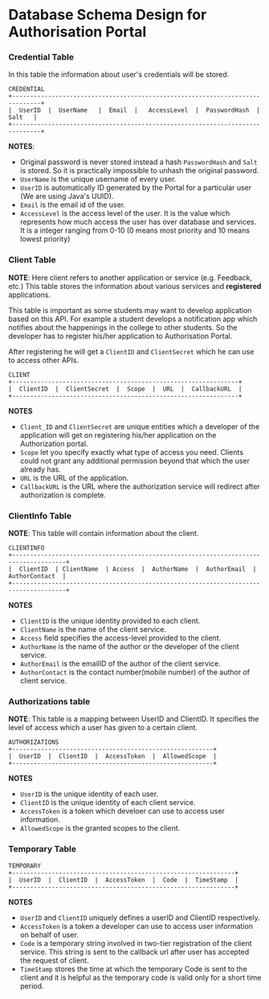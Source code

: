 # Database Schema Design for Authorisation Portal

### Credential Table
In this table the information about user's credentials will be stored.

```
CREDENTIAL
+------------------------------------------------------------------------------+
|  UserID  |  UserName   |  Email  |   AccessLevel  |  PasswordHash  |  Salt   |
+------------------------------------------------------------------------------+
```

**NOTES**:
 + Original password is never stored instead a hash `PasswordHash` and `Salt` is stored. So it is practically impossible to unhash the original password.
 + `UserName` is the unique username of every user.
 + `UserID` is automatically ID generated by the Portal for a particular user (We are using Java's UUID).
 + `Email` is the email id of the user.
 + `AccessLevel` is the access level of the user. It is the value which represents how much access the user has over database and services. It is a integer ranging from 0-10 (0 means most priority and 10 means lowest priority)

### Client Table
**NOTE**: Here client refers to another application or service (e.g. Feedback, etc.)
This table stores the information about various services and **registered** applications.

This table is important as some students may want to develop application based on this API. For example a student develops a notification app which notifies about the happenings in the college to other students. So the developer has to register his/her application to Authorisation Portal.

After registering he will get a `ClientID` and `ClientSecret` which he can use to access other APIs.

```
CLIENT
+---------------------------------------------------------------+
|  ClientID  |  ClientSecret  |  Scope  |  URL  |  CallbackURL  |
+---------------------------------------------------------------+
```

**NOTES**
+ `Client_ID` and `ClientSecret` are unique entities which a developer of the application will get on registering his/her application on the Authorization portal.
+ `Scope` let you specify exactly what type of access you need. Clients could not grant any additional permission beyond that which the user already has.
+ `URL` is the URL of the application.
+ `CallbackURL` is the URL where the authorization service will redirect after authorization is complete.

### ClientInfo Table
**NOTE**: This table will contain information about the client.
```
CLIENTINFO
+-------------------------------------------------------------------------------------+
|  ClientID  | ClientName  | Access  |  AuthorName  |  AuthorEmail  |  AuthorContact  |
+-------------------------------------------------------------------------------------+
```

**NOTES**
+ `ClientID` is the unique identity provided to each client.
+ `ClientName` is the name of the client service.
+ `Access` field specifies the access-level provided to the client.
+ `AuthorName` is the name of the author or the developer of the client service.
+ `AuthorEmail` is the emailID of the author of the client service.
+ `AuthorContact` is the contact number(mobile number) of the author of client service.

### Authorizations table
**NOTE**: This table is a mapping between UserID and ClientID. It specifies the level of access which a user has given to a certain client.
```
AUTHORIZATIONS
+--------------------------------------------------------+
|  UserID  |  ClientID  |  AccessToken  |  AllowedScope  |
+--------------------------------------------------------+
```
**NOTES**
+ `UserID` is the unique identity of each user.
+ `ClientID` is the unique identity of each client service.
+ `AccessToken` is a token which develoer can use to access user information.
+ `AllowedScope` is the granted scopes to the client.

### Temporary Table
```
TEMPORARY
+--------------------------------------------------------------+
|  UserID  |  ClientID  |  AccessToken  |  Code  |  TimeStamp  |
+--------------------------------------------------------------+
```
  **NOTES**
  + `UserID` and `ClientID` uniquely defines a userID and ClientID respectively.
  + `AccessToken` is a token a developer can use to access user information on behalf of user.
  + `Code` is a temporary string involved in two-tier registration of the client service. This string is sent to the callback url after user has accepted the request of client.
  + `TimeStamp` stores the time at which the temporary Code is sent to the client and it is helpful as the temporary code is valid only for a short time period.
